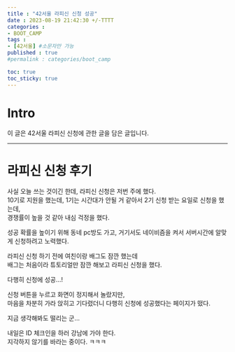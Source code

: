 ```yaml
---
title : "42서울 라피신 신청 성공"
date : 2023-08-19 21:42:30 +/-TTTT
categories : 
- BOOT_CAMP
tags : 
- [42서울] #소문자만 가능
published : true
#permalink : categories/boot_camp

toc: true
toc_sticky: true
---
```


# Intro
이 글은 42서울 라피신 신청에 관한 글을 담은 글입니다.

----

# 라피신 신청 후기   

사실 오늘 쓰는 것이긴 한데, 라피신 신청은 저번 주에 했다.   
10기로 지원을 했는데, 1기는 시간대가 안될 거 같아서 2기 신청 받는 요일로 신청을 했는데,   
경쟁률이 높을 것 같아 내심 걱정을 했다.   

성공 확률을 높이기 위해 동네 pc방도 가고, 거기서도 네이비즘을 켜서 서버시간에 알맞게 신청하려고 노력했다.   

라피신 신청 하기 전에 여친이랑 배그도 잠깐 했는데   
배그는 처음이라 튜토리얼만 잠깐 해보고 라피신 신청을 했다.   

다행히 신청에 성공...!   

신청 버튼을 누르고 화면이 정지해서 놀랐지만,   
마음을 차분히 가라 앉히고 기다렸더니 다행히 신청에 성공했다는 페이지가 떴다.   

지금 생각해봐도 떨리는 군...   

내일은 ID 체크인을 하러 강남에 가야 한다.   
지각하지 않기를 바라는 중이다. ㅋㅋㅋ    

